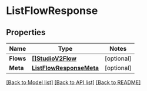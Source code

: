 # ListFlowResponse

## Properties
Name | Type | Notes
------------ | ------------- | -------------
**Flows** | [**[]StudioV2Flow**](studio.v2.flow.md) | [optional] 
**Meta** | [**ListFlowResponseMeta**](ListFlowResponse_meta.md) | [optional] 

[[Back to Model list]](../README.md#documentation-for-models) [[Back to API list]](../README.md#documentation-for-api-endpoints) [[Back to README]](../README.md)


